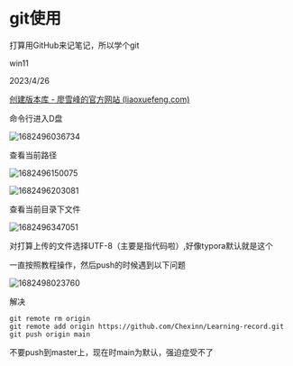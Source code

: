 # git使用

打算用GitHub来记笔记，所以学个git

win11

2023/4/26

 [创建版本库 - 廖雪峰的官方网站 (liaoxuefeng.com)](https://www.liaoxuefeng.com/wiki/896043488029600/896827951938304) 

命令行进入D盘

![1682496036734](C:\Users\chexinn\AppData\Roaming\Typora\typora-user-images\1682496036734.png)

查看当前路径

![1682496150075](C:\Users\chexinn\AppData\Roaming\Typora\typora-user-images\1682496150075.png)



![1682496203081](C:\Users\chexinn\AppData\Roaming\Typora\typora-user-images\1682496203081.png)

查看当前目录下文件

![1682496347051](C:\Users\chexinn\AppData\Roaming\Typora\typora-user-images\1682496347051.png)

对打算上传的文件选择UTF-8（主要是指代码啦）,好像typora默认就是这个

一直按照教程操作，然后push的时候遇到以下问题

![1682498023760](C:\Users\chexinn\AppData\Roaming\Typora\typora-user-images\1682498023760.png)

解决

```
git remote rm origin
git remote add origin https://github.com/Chexinn/Learning-record.git
git push origin main
```

不要push到master上，现在时main为默认，强迫症受不了

